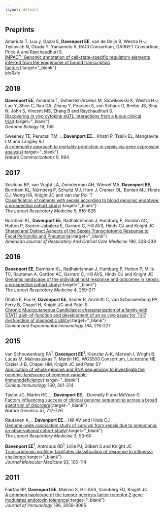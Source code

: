 ```yaml
---
layout: default
---
```


## Preprints
Amariuta T,  Luo y, Gazal S, **Davenport EE**, van de Geijn B, Westra H-J, Teslovich N, Okada Y, Yamamoto K, RACI Consortium, GARNET Consortium, Price A and Raychaudhuri S.  
[IMPACT: Genomic annotation of cell-state-specific regulatory elements inferred from the epigenome of bound transcription factors](){:target="_blank"}  
*bioRxiv*

## 2018

**Davenport EE**, Amariuta T, Gutierrez-Arcelus M, Slowikowski K, Westra H-J, Luo Y, Shen C, Rao DA, Zhang Y, Pearson S, von Schack D, Beebe JS, Bing N, John S, Vincent MS, Zhang B and Raychaudhuri S.  
[Discovering *in vivo* cytokine eQTL interactions from a lupus clinical trial](https://genomebiology.biomedcentral.com/articles/10.1186/s13059-018-1560-8){:target="_blank"}  
*Genome Biology* 19, 168

Sweeney TE, Perumal TM, ...**Davenport EE**... Khatri P, Tsalik EL, Mangravite LM and Langley RJ  
[A community approach to mortality prediction in sepsis via gene expression analysis](https://www.ncbi.nlm.nih.gov/pubmed/29449546){:target="_blank"}  
*Nature Communications* 9, 694



## 2017
Scicluna BP, van Vught LA, Zwinderman AH, Wiewel MA, **Davenport EE**, Burnham KL, N&uuml;rnberg P, Schultz MJ, Horn J, Cremer OL, Bonten MJ, Hinds CJ, Wong HR, Knight JC and van der Poll T   
[Classification of patients with sepsis according to blood genomic endotype: a prospective cohort study](https://www.ncbi.nlm.nih.gov/pubmed/28864056){:target="_blank"}  
*The Lancet Respiratory Medicine* 5, 816-826

Burnham KL, **Davenport EE**, Radhakrishnan J, Humburg P, Gordon AC, Hutton P, Svoren-Jabalera E, Garrard C, Hill AVS, Hinds CJ and Knight JC  
[Shared and Distinct Aspects of the Sepsis Transcriptomic Response to Fecal Peritonitis and Pneumonia](https://www.ncbi.nlm.nih.gov/pubmed/28036233){:target="_blank"}  
*American Journal of Respiratory And Critical Care Medicine* 196, 328-339

## 2016
**Davenport EE**, Burnham KL, Radhakrishnan J, Humburg P, Hutton P, Mills TC, Rautanen A, Gordon AC, Garrard C, Hill AVS, Hinds CJ and Knight JC  
[Genomic landscape of the individual host response and outcomes in sepsis: a prospective cohort study](http://www.ncbi.nlm.nih.gov/pubmed/26917434){:target="_blank"}  
*The Lancet Respiratory Medicine* 4, 259-271

Dhalla F, Fox H, **Davenport EE**, Sadler R, Anzilotti C, van Schouwenburg PA, Ferry B, Chapel H, Knight JC and Patel S  
[Chronic Mucocutaneous Candidiasis: characterization of a family with STAT1 gain-of-function and development of an ex vivo assay for Th17 dysfunction of diagnostic utility](http://www.ncbi.nlm.nih.gov/pubmed/26621323){:target="_blank"}  
*Clinical and Experimental Immunology* 184, 216-227

## 2015
van Schouwenburg PA<sup>1</sup>, **Davenport EE**<sup>1</sup>, Kienzler A-K, Marwah I, Wright B, Lucas M, Malinasuskas T, Martin HC, WGS500 Consortium, Lockstone HE, Cazier J-B, Chapel HM, Knight JC and Patel SY  
[Application of whole genome and RNA sequencing to investigate the genomic landscape of common variable immunodeficiency](http://www.ncbi.nlm.nih.gov/pubmed/26122175){:target="_blank"}  
*Clinical Immunology* 160, 301-314

Taylor JC, Martin HC, ...**Davenport EE**... Donnelly P and McVean G  
[Factors influencing success of clinical genome sequencing across a broad spectrum of disorders](http://www.ncbi.nlm.nih.gov/pubmed/25985138){:target="_blank"}  
*Nature Genetics* 47, 717-726

Rautanen A, ...**Davenport EE**... Hill AV and Hinds CJ  
[Genome-wide association study of survival from sepsis due to pneumonia: an observational cohort study](http://www.ncbi.nlm.nih.gov/pubmed/25533491){:target="_blank"}  
*The Lancet Respiratory Medicine* 3, 53-60

**Davenport EE**<sup>1</sup>, Antrobus RD<sup>1</sup>, Lillie PJ, Gilbert S and Knight JC  
[Transcriptomic profiling facilitates classification of response to influenza challenge](http://www.ncbi.nlm.nih.gov/pubmed/25345603){:target="_blank"}  
*Journal Molecular Medicine* 93, 105-114

## 2011
Fairfax BP, **Davenport EE**, Makino S, Hill AVS, Vannberg FO, Knight JC  
[A common haplotype of the tumour necrosis factor receptor 2 gene modulates endotoxin tolerance](http://www.ncbi.nlm.nih.gov/pubmed/21282507){:target="_blank"}  
*Journal of Immunology* 186, 3058-3065
